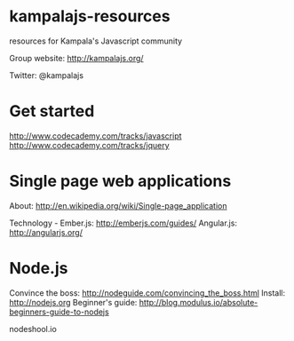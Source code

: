 kampalajs-resources
===================

resources for Kampala's Javascript community

Group website: http://kampalajs.org/

Twitter: @kampalajs

Get started
============
http://www.codecademy.com/tracks/javascript
http://www.codecademy.com/tracks/jquery

Single page web applications
===========
About: http://en.wikipedia.org/wiki/Single-page_application

Technology - 
Ember.js: http://emberjs.com/guides/
Angular.js: http://angularjs.org/


Node.js 
=========
Convince the boss: http://nodeguide.com/convincing_the_boss.html
Install: http://nodejs.org
Beginner's guide: http://blog.modulus.io/absolute-beginners-guide-to-nodejs

nodeshool.io
